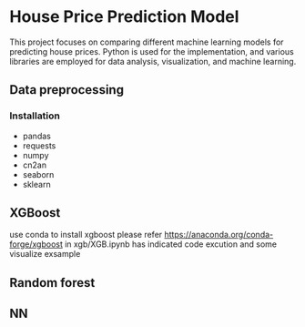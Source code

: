 # House Price Prediction Model

This project focuses on comparing different machine learning models for predicting house prices. Python is used for the implementation, and various libraries are employed for data analysis, visualization, and machine learning.

## Data preprocessing
###  Installation
  - pandas
  - requests
  - numpy
  - cn2an
  - seaborn
  - sklearn

  
  
## XGBoost
  use conda to install xgboost please refer https://anaconda.org/conda-forge/xgboost
  in xgb/XGB.ipynb has indicated code excution and some visualize exsample 
  
## Random forest
## NN
